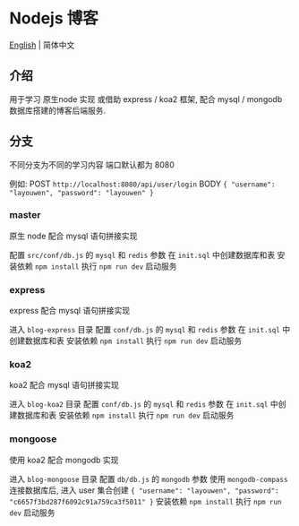 # Nodejs 博客

[English](./README.md) | 简体中文

## 介绍

用于学习 原生node 实现 或借助 express / koa2 框架, 配合 mysql / mongodb 数据库搭建的博客后端服务.

## 分支

不同分支为不同的学习内容
端口默认都为 8080

例如:
POST `http://localhost:8080/api/user/login`
BODY `{ "username": "layouwen", "password": "layouwen" }`

### master

原生 node 配合 mysql 语句拼接实现

配置 `src/conf/db.js` 的 `mysql` 和 `redis` 参数
在 `init.sql` 中创建数据库和表
安装依赖 `npm install`
执行 `npm run dev` 启动服务

### express

express 配合 mysql 语句拼接实现

进入 `blog-express` 目录
配置 `conf/db.js` 的 `mysql` 和 `redis` 参数
在 `init.sql` 中创建数据库和表
安装依赖 `npm install`
执行 `npm run dev` 启动服务

### koa2

koa2 配合 mysql 语句拼接实现

进入 `blog-koa2` 目录
配置 `conf/db.js` 的 `mysql` 和 `redis` 参数
在 `init.sql` 中创建数据库和表
安装依赖 `npm install`
执行 `npm run dev` 启动服务

### mongoose

使用 koa2 配合 mongodb 实现

进入 `blog-mongoose` 目录
配置 `db/db.js` 的 `mongodb` 参数
使用 `mongodb-compass` 连接数据库后, 进入 user 集合创建 `{ "username": "layouwen", "password": "c6657f3bd287f6092c91a759ca3f5011" }`
安装依赖 `npm install`
执行 `npm run dev` 启动服务